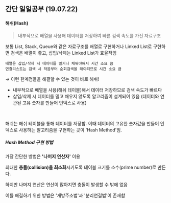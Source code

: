 ## 간단 일일공부 (19.07.22)

#### 해쉬(Hash)

> 내부적으로 배열을 사용해 데이터를 저장하여 빠른 검색 속도를 가진 자료구조

보통 List, Stack, Queue와 같은 자료구조를 배열로 구현하거나 Linked List로 구현하면 검색은 배열이 좋고, 삽입/삭제는 Linked List가 효율적임

```
배열은 삽입/삭제 시 데이터를 밀거나 채워야해서 시간 소요 큼
연결리스트는 검색 시 처음부터 순회검색을 해야되므로 시간 소요 큼
```

→ 이런 한계점들을 해결할 수 있는 것이 바로 해쉬!

- 내부적으로 배열을 사용(해쉬 테이블)해서 데이터 저장하므로 검색 속도가 빠르다
- 삽입/삭제 시 데이터를 밀고 채우지 않도록 알고리즘이 설계되어 있음
  (데이터와 연관된 고유 숫자를 만들어 인덱스로 사용)

<br>

해쉬는 해쉬 테이블을 통해 데이터를 저장함. 이때 데이터의 고유한 숫자값을 만들어 인덱스로 사용하는 알고리즘을 구현하는 곳이 'Hash Method'임. 

##### Hash Method 구현 방법

가장 간단한 방법은 **'나머지 연산자'** 이용

최대한 **충돌(collision)을 최소화**시키도록 테이블 크기를 소수(prime number)로 만든다.

하지만 나머지 연산은 연산이 많아지면 충돌이 발생할 수 밖에 없음

이를 해결하기 위한 방법은 '개방주소법'과 '분리연결법'이 존재함